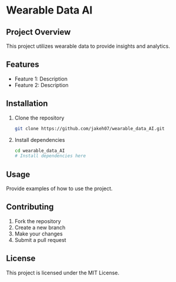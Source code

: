 # Wearable Data AI

## Project Overview
This project utilizes wearable data to provide insights and analytics.

## Features
- Feature 1: Description
- Feature 2: Description

## Installation
1. Clone the repository
   ```bash
   git clone https://github.com/jakeh07/wearable_data_AI.git
   ```
2. Install dependencies
   ```bash
   cd wearable_data_AI
   # Install dependencies here
   ```

## Usage
Provide examples of how to use the project.

## Contributing
1. Fork the repository
2. Create a new branch
3. Make your changes
4. Submit a pull request

## License
This project is licensed under the MIT License.